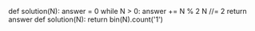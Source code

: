 def solution(N):
    answer = 0
    while N > 0:
        answer += N % 2
        N //= 2
    return answer
def solution(N):
    return bin(N).count('1')
